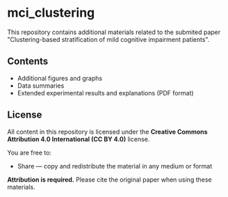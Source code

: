 # mci_clustering
This repository contains additional materials related to the submited paper "Clustering-based stratification of mild cognitive impairment patients". 

## Contents

- Additional figures and graphs
- Data summaries
- Extended experimental results and explanations (PDF format)

## License

All content in this repository is licensed under the **Creative Commons Attribution 4.0 International (CC BY 4.0)** license.

You are free to:
- Share — copy and redistribute the material in any medium or format


**Attribution is required.** Please cite the original paper when using these materials.

